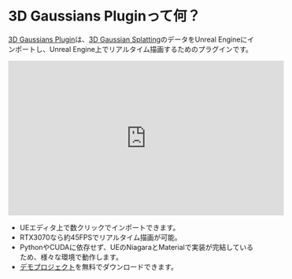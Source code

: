 # 3D Gaussians Pluginって何？

[3D Gaussians Plugin](https://vrlab.akiya-souken.co.jp/products/threedgaussianplugin/)は、[3D Gaussian Splatting](https://repo-sam.inria.fr/fungraph/3d-gaussian-splatting/)のデータをUnreal Engineにインポートし、Unreal Engine上でリアルタイム描画するためのプラグインです。

<iframe width="560" height="315" src="https://www.youtube.com/embed/AGr__JrojZg" title="YouTube video player" frameborder="0" allow="accelerometer; autoplay; clipboard-write; encrypted-media; gyroscope; picture-in-picture" allowfullscreen></iframe>

- UEエディタ上で数クリックでインポートできます。
- RTX3070なら約45FPSでリアルタイム描画が可能。
- PythonやCUDAに依存せず、UEのNiagaraとMaterialで実装が完結しているため、様々な環境で動作します。
- [デモプロジェクト](./demo-project-overview)を無料でダウンロードできます。